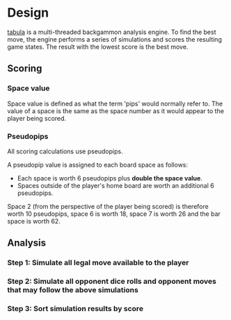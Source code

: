 # Design

[tabula](https://code.rocket9labs.com/tslocum/tabula) is a multi-threaded backgammon analysis engine.
To find the best move, the engine performs a series of simulations and scores the resulting game states.
The result with the lowest score is the best move.

## Scoring

### Space value

Space value is defined as what the term 'pips' would normally refer to. The
value of a space is the same as the space number as it would appear to the
player being scored.

### Pseudopips

All scoring calculations use pseudopips.

A pseudopip value is assigned to each board space as follows:

- Each space is worth 6 pseudopips plus **double the space value**.
- Spaces outside of the player's home board are worth an additional 6 pseudopips.

Space 2 (from the perspective of the player being scored) is therefore worth 10
pseudopips, space 6 is worth 18, space 7 is worth 26 and the bar space is worth 62.

## Analysis

### Step 1: Simulate all legal move available to the player

### Step 2: Simulate all opponent dice rolls and opponent moves that may follow the above simulations

### Step 3: Sort simulation results by score
